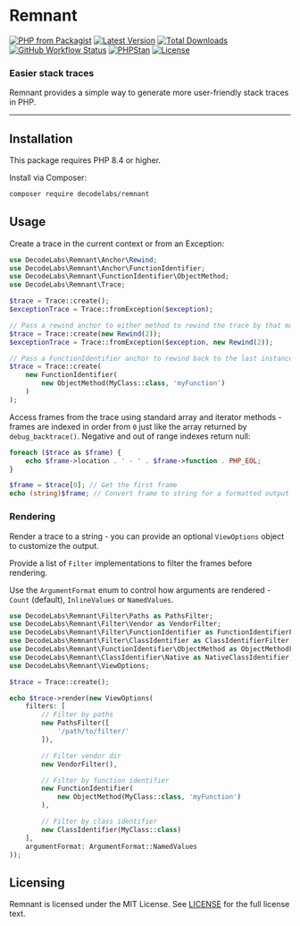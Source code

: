 # Remnant

[![PHP from Packagist](https://img.shields.io/packagist/php-v/decodelabs/remnant?style=flat)](https://packagist.org/packages/decodelabs/remnant)
[![Latest Version](https://img.shields.io/packagist/v/decodelabs/remnant.svg?style=flat)](https://packagist.org/packages/decodelabs/remnant)
[![Total Downloads](https://img.shields.io/packagist/dt/decodelabs/remnant.svg?style=flat)](https://packagist.org/packages/decodelabs/remnant)
[![GitHub Workflow Status](https://img.shields.io/github/actions/workflow/status/decodelabs/remnant/integrate.yml?branch=develop)](https://github.com/decodelabs/remnant/actions/workflows/integrate.yml)
[![PHPStan](https://img.shields.io/badge/PHPStan-enabled-44CC11.svg?longCache=true&style=flat)](https://github.com/phpstan/phpstan)
[![License](https://img.shields.io/packagist/l/decodelabs/remnant?style=flat)](https://packagist.org/packages/decodelabs/remnant)

### Easier stack traces

Remnant provides a simple way to generate more user-friendly stack traces in PHP.

---

## Installation

This package requires PHP 8.4 or higher.

Install via Composer:

```bash
composer require decodelabs/remnant
```

## Usage

Create a trace in the current context or from an Exception:

```php
use DecodeLabs\Remnant\Anchor\Rewind;
use DecodeLabs\Remnant\Anchor\FunctionIdentifier;
use DecodeLabs\Remnant\FunctionIdentifier\ObjectMethod;
use DecodeLabs\Remnant\Trace;

$trace = Trace::create();
$exceptionTrace = Trace::fromException($exception);

// Pass a rewind anchor to either method to rewind the trace by that many frames
$trace = Trace::create(new Rewind(2));
$exceptionTrace = Trace::fromException($exception, new Rewind(2));

// Pass a FunctionIdentifier anchor to rewind back to the last instance of the function
$trace = Trace::create(
    new FunctionIdentifier(
        new ObjectMethod(MyClass::class, 'myFunction')
    )
);
```

Access frames from the trace using standard array and iterator methods - frames are indexed in order from `0` just like the array returned by `debug_backtrace()`. Negative and out of range indexes return null:

```php
foreach ($trace as $frame) {
    echo $frame->location . ' - ' . $frame->function . PHP_EOL;
}

$frame = $trace[0]; // Get the first frame
echo (string)$frame; // Convert frame to string for a formatted output
```

### Rendering

Render a trace to a string - you can provide an optional `ViewOptions` object to customize the output.

Provide a list of `Filter` implementations to filter the frames before rendering.

Use the `ArgumentFormat` enum to control how arguments are rendered - `Count` (default), `InlineValues` or `NamedValues`.

```php
use DecodeLabs\Remnant\Filter\Paths as PathsFilter;
use DecodeLabs\Remnant\Filter\Vendor as VendorFilter;
use DecodeLabs\Remnant\Filter\FunctionIdentifier as FunctionIdentifierFilter;
use DecodeLabs\Remnant\Filter\ClassIdentifier as ClassIdentifierFilter;
use DecodeLabs\Remnant\FunctionIdentifier\ObjectMethod as ObjectMethodFunctionIdentifier;
use DecodeLabs\Remnant\ClassIdentifier\Native as NativeClassIdentifier;
use DecodeLabs\Remnant\ViewOptions;

$trace = Trace::create();

echo $trace->render(new ViewOptions(
    filters: [
        // Filter by paths
        new PathsFilter([
            '/path/to/filter/'
        ]),

        // Filter vendor dir
        new VendorFilter(),

        // Filter by function identifier
        new FunctionIdentifier(
            new ObjectMethod(MyClass::class, 'myFunction')
        ),

        // Filter by class identifier
        new ClassIdentifier(MyClass::class)
    ],
    argumentFormat: ArgumentFormat::NamedValues
));
```

## Licensing

Remnant is licensed under the MIT License. See [LICENSE](./LICENSE) for the full license text.
